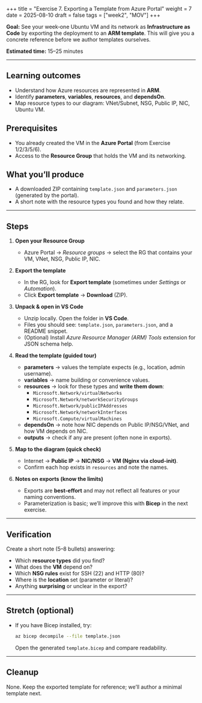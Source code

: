 +++
title = "Exercise 7. Exporting a Template from Azure Portal"
weight = 7
date = 2025-08-10
draft = false
tags = ["week2", "MOV"]
+++

**Goal:** See your week‑one Ubuntu VM and its network as **Infrastructure as Code** by exporting the deployment to an **ARM template**. This will give you a concrete reference before we author templates ourselves.

**Estimated time:** 15–25 minutes

---

## Learning outcomes
- Understand how Azure resources are represented in **ARM**.
- Identify **parameters**, **variables**, **resources**, and **dependsOn**.
- Map resource types to our diagram: VNet/Subnet, NSG, Public IP, NIC, Ubuntu VM.

## Prerequisites
- You already created the VM in the **Azure Portal** (from Exercise 1/2/3/5/6).
- Access to the **Resource Group** that holds the VM and its networking.

## What you’ll produce
- A downloaded ZIP containing `template.json` and `parameters.json` (generated by the portal).  
- A short note with the resource types you found and how they relate.

---

## Steps

1. **Open your Resource Group**
   - Azure Portal → *Resource groups* → select the RG that contains your VM, VNet, NSG, Public IP, NIC.

2. **Export the template**
   - In the RG, look for **Export template** (sometimes under *Settings* or *Automation*).
   - Click **Export template** → **Download** (ZIP).

3. **Unpack & open in VS Code**
   - Unzip locally. Open the folder in **VS Code**.
   - Files you should see: `template.json`, `parameters.json`, and a README snippet.
   - (Optional) Install *Azure Resource Manager (ARM) Tools* extension for JSON schema help.

4. **Read the template (guided tour)**
   - **parameters** → values the template expects (e.g., location, admin username).
   - **variables** → name building or convenience values.
   - **resources** → look for these types and **write them down**:
     - `Microsoft.Network/virtualNetworks`
     - `Microsoft.Network/networkSecurityGroups`
     - `Microsoft.Network/publicIPAddresses`
     - `Microsoft.Network/networkInterfaces`
     - `Microsoft.Compute/virtualMachines`
   - **dependsOn** → note how NIC depends on Public IP/NSG/VNet, and how VM depends on NIC.
   - **outputs** → check if any are present (often none in exports).

5. **Map to the diagram (quick check)**
   - Internet → **Public IP** → **NIC/NSG** → **VM (Nginx via cloud‑init)**.
   - Confirm each hop exists in `resources` and note the names.

6. **Notes on exports (know the limits)**
   - Exports are **best‑effort** and may not reflect all features or your naming conventions.
   - Parameterization is basic; we’ll improve this with **Bicep** in the next exercise.

---

## Verification
Create a short note (5–8 bullets) answering:
- Which **resource types** did you find?
- What does the **VM** depend on?
- Which **NSG rules** exist for SSH (22) and HTTP (80)?
- Where is the **location** set (parameter or literal)?
- Anything **surprising** or unclear in the export?

---

## Stretch (optional)
- If you have Bicep installed, try:  
  ```bash
  az bicep decompile --file template.json
  ```
  Open the generated `template.bicep` and compare readability.

---

## Cleanup
None. Keep the exported template for reference; we’ll author a minimal template next.
